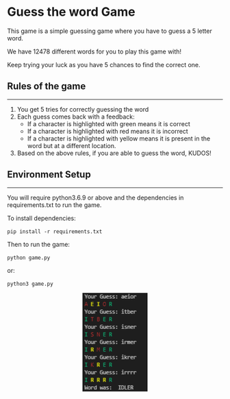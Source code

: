 # Guess the word Game

This game is a simple guessing game where you have to guess a 5 letter word.

We have 12478 different words for you to play this game with!

Keep trying your luck as you have 5 chances to find the correct one.

## Rules of the game
---

1. You get 5 tries for correctly guessing the word
2. Each guess comes back with a feedback:
   * If a character is highlighted with green means it is correct
   * If a character is highlighted with red means it is incorrect
   * If a character is highlighted with yellow means it is present in the word but at a different location.
3. Based on the above rules, if you are able to guess the word, KUDOS!


## Environment Setup
---

You will require python3.6.9 or above and the dependencies in requirements.txt to run the game.

To install dependencies:

    pip install -r requirements.txt

Then to run the game:

    python game.py

or:

    python3 game.py


<img style="display: block; margin-left: auto; margin-right: auto; width: 30%;" src="word-game.png" alt="Example run">